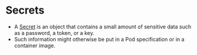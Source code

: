 # Secrets
- A [Secret](https://kubernetes.io/docs/concepts/configuration/secret/) is an object that contains a small amount of sensitive data such as a password, a token, or a key. 
- Such information might otherwise be put in a Pod specification or in a container image. 